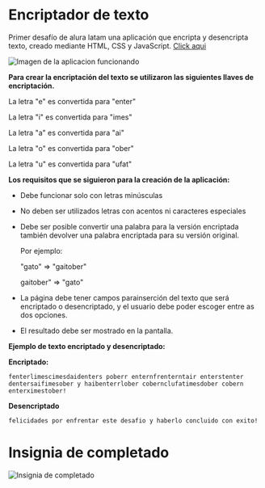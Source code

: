 # Encriptador de texto
Primer desafío de alura latam una aplicación que encripta y desencripta texto, creado mediante HTML, CSS y JavaScript. [Click aqui](https://jorge-diazz.github.io/encriptador-de-texto/)

<image src="/img/encriptador-de-texto.png" alt="Imagen de la aplicacion funcionando">

**Para crear la encriptación del texto se utilizaron las siguientes llaves de encriptación.**

La letra "e" es convertida para "enter"

La letra "i" es convertida para "imes"

La letra "a" es convertida para "ai"

La letra "o" es convertida para "ober"

La letra "u" es convertida para "ufat"


**Los requisitos que se siguieron para la creación de la aplicación:**
- Debe funcionar solo con letras minúsculas
- No deben ser utilizados letras con acentos ni caracteres especiales
- Debe ser posible convertir una palabra para la versión encriptada también devolver una palabra encriptada para su versión original.

  Por ejemplo:
  
    "gato" => "gaitober"
  
    gaitober" => "gato"
  
- La página debe tener campos parainserción del texto que será encriptado o desencriptado, y el usuario debe poder escoger entre as dos opciones.
- El resultado debe ser mostrado en la pantalla.

**Ejemplo de texto encriptado y desencriptado:**

**Encriptado:**

    fenterlimescimesdaidenters poberr enternfrenterntair enterstenter dentersaifimesober y haibenterrlober cobernclufatimesdober cobern enterximestober!
**Desencriptado**

    felicidades por enfrentar este desafio y haberlo concluido con exito!

# Insignia de completado

<image src="/img/Prancheta 3.png" alt="Insignia de completado">
